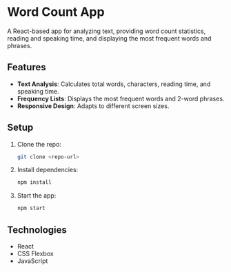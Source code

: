 # Word Count App

A React-based app for analyzing text, providing word count statistics, reading and speaking time, and displaying the most frequent words and phrases.

## Features

- **Text Analysis**: Calculates total words, characters, reading time, and speaking time.
- **Frequency Lists**: Displays the most frequent words and 2-word phrases.
- **Responsive Design**: Adapts to different screen sizes.

## Setup

1. Clone the repo:

   ```bash
   git clone <repo-url>
   ```

2. Install dependencies:

   ```bash
   npm install
   ```

3. Start the app:

   ```bash
   npm start
   ```

## Technologies

- React
- CSS Flexbox
- JavaScript
